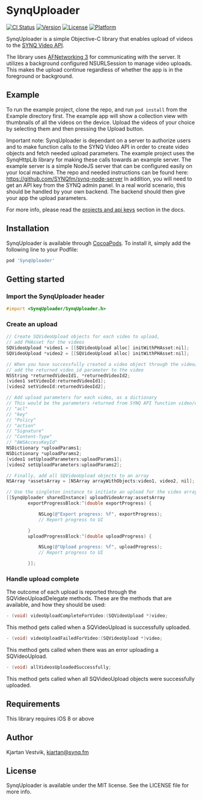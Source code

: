 # SynqUploader

[![CI Status](http://img.shields.io/travis/Kjartan/SynqUploader.svg?style=flat)](https://travis-ci.org/Kjartan/SynqUploader)
[![Version](https://img.shields.io/cocoapods/v/SynqUploader.svg?style=flat)](http://cocoapods.org/pods/SynqUploader)
[![License](https://img.shields.io/cocoapods/l/SynqUploader.svg?style=flat)](http://cocoapods.org/pods/SynqUploader)
[![Platform](https://img.shields.io/cocoapods/p/SynqUploader.svg?style=flat)](http://cocoapods.org/pods/SynqUploader)

SynqUploader is a simple Objective-C library that enables upload of videos to the [SYNQ Video API](https://www.synq.fm).

The library uses [AFNetworking 3](https://github.com/AFNetworking/AFNetworking) for communicating with the server. It utilizes a background configured NSURLSession to manage video uploads. This makes the upload continue regardless of whether the app is in the foreground or background.

## Example

To run the example project, clone the repo, and run `pod install` from the Example directory first. The example app will show a collection view with thumbnails of all the videos on the device. Upload the videos of your choice by selecting them and then pressing the Upload button.

Important note: SynqUploader is dependant on a server to authorize users and to make function calls to the SYNQ Video API in order to create video objects and fetch needed upload parameters. The example project uses the SynqHttpLib library for making these calls towards an example server. The example server is a simple NodeJS server that can be configured easily on your local machine. The repo and needed instructions can be found here: https://github.com/SYNQfm/synq-node-server In addition, you will need to get an API key from the SYNQ admin panel.
In a real world scenario, this should be handled by your own backend. The backend should then give your app the upload parameters.

For more info, please read the [projects and api keys](https://docs.synq.fm/#projects-and-api-keys) section in the docs.


## Installation

SynqUploader is available through [CocoaPods](http://cocoapods.org). To install
it, simply add the following line to your Podfile:

```ruby
pod 'SynqUploader'
```

## Getting started

### Import the SynqUploader header

```objective-c
#import <SynqUploader/SynqUploader.h>
```

### Create an upload

```objective-c
// Create SQVideoUpload objects for each video to upload,
// add PHAsset for the videos
SQVideoUpload *video1 = [[SQVideoUpload alloc] initWithPHAsset:nil];
SQVideoUpload *video2 = [[SQVideoUpload alloc] initWithPHAsset:nil];

// When you have successfully created a video object through the video/create function in the SYNQ Video API,
// add the returned video_id parameter to the video
NSString *returnedVideoId1, *returnedVideoId2;
[video1 setVideoId:returnedVideoId1];
[video2 setVideoId:returnedVideoId2];

// Add upload parameters for each video, as a dictionary
// This would be the parameters returned from SYNQ API function video/upload, and must contain the following keys:
// "acl"
// "key"
// "Policy"
// "action"
// "Signature"
// "Content-Type"
// "AWSAccessKeyId"
NSDictionary *uploadParams1;
NSDictionary *uploadParams2;
[video1 setUploadParameters:uploadParams1];
[video2 setUploadParameters:uploadParams2];

// Finally, add all SQVideoUpload objects to an array
NSArray *assetsArray = [NSArray arrayWithObjects:video1, video2, nil];

// Use the singleton instance to initiate an upload for the video array
[[SynqUploader sharedInstance] uploadVideoArray:assetsArray
        exportProgressBlock:^(double exportProgress) {

            NSLog(@"Export progress: %f", exportProgress);
            // Report progress to UI

        }
        uploadProgressBlock:^(double uploadProgress) {

            NSLog(@"Upload progress: %f", uploadProgress);
            // Report progress to UI

        }];
```

### Handle upload complete

The outcome of each upload is reported through the SQVideoUploadDelegate methods. These are the methods that are available, and how they should be used:

```objective-c
- (void) videoUploadCompleteForVideo:(SQVideoUpload *)video;
```
This method gets called when a SQVideoUpload is successfully uploaded.

```objective-c
- (void) videoUploadFailedForVideo:(SQVideoUpload *)video;
```
This method gets called when there was an error uploading a SQVideoUpload.

```objective-c
- (void) allVideosUploadedSuccessfully;
```
This method gets called when all SQVideoUpload objects were successfully uploaded.



## Requirements

This library requires iOS 8 or above

## Author

Kjartan Vestvik, kjartan@synq.fm

## License

SynqUploader is available under the MIT license. See the LICENSE file for more info.
